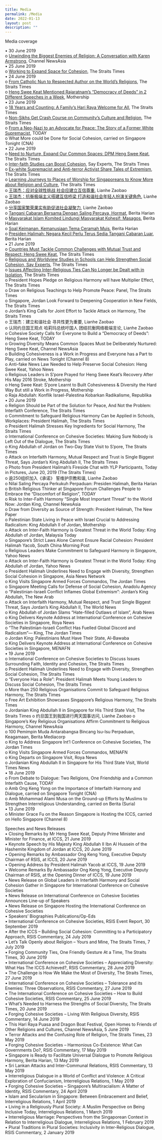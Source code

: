 ```yaml
---
title: Media
permalink: /Media
date: 2022-01-13
layout: post
description: ""
---
```

Media coverage

•	30 June 2019  
o	[Unwinding the Biggest Enemies of Religion: A Conversation with Karen Armstrong](www.channelnewsasia.com/news/singapore/religion-karen-armstrong-unwinding-biggest-enemies-11665658), Channel NewsAsia  
•	25 June 2019  
o	[Working to Expand Space for Cohesion](www.straitstimes.com/opinion/st-editorial/working-to-expand-space-for-cohesion?xtor=CS3-17&utm_source=STSmartphone&utm_medium=share&utm_term=2019-06-26+08%3A21%3A30), The Straits Times  
•	24 June 2019                                                                                     
o	[From Catholic Nun to Respected Author on the World’s Religions](www.straitstimes.com/singapore/from-catholic-nun-to-respected-author-on-the-worlds-religions), The Straits Times  
o	[Heng Swee Keat Mentioned Rajaratnam’s “Democracy of Deeds” in 2 Different Speeches in a Week](https://mothership.sg/2019/06/heng-swee-keat-democracy-of-deeds/), Mothership                                                                               
•	23 June 2019  
o	[18 Years and Counting: A Family’s Hari Raya Welcome for All](https://www.straitstimes.com/singapore/18-years-and-counting-a-familys-hari-raya-welcome-for-all), The Straits Times  
o	[Non-Sikhs Get Crash Course on Community’s Culture and Religion](www.straitstimes.com/singapore/non-sikhs-get-crash-course-on-communitys-culture-and-religion), The Straits Times   
o	[From a Neo-Nazi to an Advocate for Peace: The Story of a Former White Supremacist](www.todayonline.com/singapore/neo-nazi-advocate-peace-story-former-white-supremacist), TODAY   
o	What More could be Done for Social Cohesion, carried on Singapore Tonight (CNA)   
•	22 June 2019   
o	[Need to Nurture, Expand Our Common Spaces: DPM Heng Swee Keat](www.straitstimes.com/singapore/need-to-nurture-expand-our-common-spaces-dpm-heng), The Straits Times   
o	[Inter-faith Studies can Boost Cohesion](https://www.straitstimes.com/politics/inter-faith-studies-can-boost-cohesion-say-experts), Say Experts, The Straits Times   
o	[Ex-white Supremacist and Anti-terror Activist Share Tales of Extremism](https://www.straitstimes.com/singapore/ex-white-supremacist-and-anti-terror-activist-share-tales-of-extremism), The Straits Times  
o	[Learning Journeys to Places of Worship for Singaporeans to Know More about Religion and Culture](https://www.straitstimes.com/singapore/learning-journeys-to-places-of-worship-for-singaporeans-to-know-more-about-religion-and), The Straits Times   
o	[王瑞杰：应对全球性挑战 社会应建立互信尊重](https://www.zaobao.com.sg/znews/singapore/story20190622-966381), Lianhe Zaobao   
o	[王瑞杰：抗衡极端主义搭建互信桥梁 打造和谐社会年轻人扮演关键角色](https://www.zaobao.com.sg/news/singapore/story20190622-966391), Lianhe Zaobao   
o	[分享国家繁荣果实有助促进社会凝聚力](https://www.zaobao.com.sg/news/singapore/story20190622-966393), Lianhe Zaobao   
o	[Tangani Cabaran Bersama Dengan Saling Percaya, Hormat](https://www.beritaharian.sg/setempat/tangani-cabaran-bersama-dengan-saling-percaya-hormat), Berita Harian   
o	[Masyarakat Islam Komited Lindungi Masyarakat Kohesif: Masagos](https://www.beritaharian.sg/setempat/masyarakat-islam-komited-lindungi-masyarakat-kohesif-masagos), Berita Harian   
o	[Soal Keimanan, Kemanusiaan Tema Ceramah Muis](https://www.beritaharian.sg/setempat/soal-keimanan-kemanusiaan-tema-ceramah-muis), Berita Harian  
o	[Presiden Halimah: Negara Kecil Perlu Terus Sedia Tangani Cabaran Luar](https://www.beritaharian.sg/setempat/presiden-halimah-negara-kecil-perlu-terus-sedia-tangani-cabaran-luar), Berita Harian   
•	21 June 2019   
o	[Countries Must Tackle Common Challenges with Mutual Trust and Respect: Heng Swee Keat](https://www.straitstimes.com/politics/countries-must-tackle-common-challenges-with-mutual-trust-and-respect-heng-swee-keat), The Straits Times   
o	[Religious and Worldview Studies in Schools can Help Strengthen Social Cohesion, Say Experts](https://www.straitstimes.com/politics/religious-and-worldview-studies-in-schools-can-help-strengthen-social-cohesion-say-experts), The Straits Times   
o	[Issues Affecting Inter-Religious Ties Can No Longer be Dealt with in Isolation](https://www.straitstimes.com/politics/issues-affecting-inter-religious-ties-can-no-longer-be-dealt-with-in-isolation), The Straits Times   
o	President Hopes Pledge on Religious Harmony will have Multiplier Effect, The Straits Times   
o	Draw on Religious Teachings to Help Promote Peace: Panel, The Straits Times   
o	Singapore, Jordan Look Forward to Deepening Cooperation in New Fields, The Straits Times   
o	Jordan’s King Calls for Joint Effort to Tackle Attack on Harmony, The Straits Times   
o	王瑞杰：建立和谐社会 寻共性更为重要, Lianhe Zaobao   
o	认同约旦国王观点 哈莉玛总统吁国人 团结抗衡网络极端言论, Lianhe Zaobao   
o	Cohesive Society Calls for Everyone to Build a “Democracy of Deeds”: Heng Swee Keat, TODAY   
o	Growing Diversity Means Common Spaces Must be Deliberately Nurtured: Heng Swee Keat, Channel NewsAsia   
o	Building Cohesiveness is a Work in Progress and Everyone has a Part to Play, carried on News Tonight (Channel 8)   
o	Anti-fake News Law Needed to Help Preserve Social Cohesion: Heng Swee Keat, Yahoo News   
o	Religious Leaders in S’pore Prayed for Heng Swee Keat’s Recovery After His May 2016 Stroke, Mothership   
o	Heng Swee Keat: S’pore Learnt to Built Cohesiveness & Diversity the Hard Way But still a Work in Progress, Mothership   
o	Raja Abdullah: Konflik Israel-Palestina Kobarkan Radikalisme, Republika   
•	20 June 2019   
o	Religion Should be Part of the Solution for Peace, And Not the Problem: Interfaith Conference, The Straits Times   
o	Commitment to Safeguard Religious Harmony Can be Applied in Schools, Workplaces: President Halimah, The Straits Times   
o	President Halimah Stresses Key Ingredients for Social Harmony, The Straits Times   
o	International Conference on Cohesive Societies: Making Sure Nobody is Left Out of the Dialogue, The Straits Times   
o	King Abdullah of Jordan on Two-Day State Visit to S’pore, The Straits Times   
o	Attack on Interfaith Harmony, Mutual Respect and Trust is Single Biggest Threat, Says Jordan’s King Abdullah II, The Straits Times   
o	Photo from President Halimah’s Fireside Chat with YLP Participants, Today in Pictures, June 20, 2019 (The Straits Times)   
o	逾250组织加入《承诺》 誓维护宗教和谐, Lianhe Zaobao   
o	Nilai Saling Percaya Perkukuh Perpaduan: Presiden Halimah, Berita Harian   
o	British Religious Thinker at Singapore Forum Challenges People to Embrace the “Discomfort of Religion”, TODAY   
o	Risk to Inter-Faith Harmony “Single Most Important Threat” to the World Now: Jordan King, Channel NewsAsia   
o	Draw from Diversity as Source of Strength: President Halimah, The New Paper   
o	Palestinian State Living in Peace with Israel Crucial to Addressing Radicalism: King Abdullah II of Jordan, Mothership   
o	Attack on Inter-Faith Harmony is Greatest Threat in the World Today: King Abdullah of Jordan, Malaysia Today   
o	Singapore’s Strict Laws Alone Cannot Ensure Racial Cohesion: President Halimah Yacob, South China Morning Post   
o	Religious Leaders Make Commitment to Safeguard Harmony in Singapore, Yahoo News   
o	Attack on Inter-Faith Harmony is Greatest Threat in the World Today: King Abdullah of Jordan, Yahoo News   
o	President Halimah Underlines Need to Engage with Diversity, Strengthen Social Cohesion in Singapore, Asia News Network   
o	King Visits Singapore Armed Forces Commandos, The Jordan Times   
o	Singapore Meeting Calls for Defense of Social Cohesion, Anadolu Agency   
o	“Palestinian-Israeli Conflict Inflames Global Extremism”: Jordan’s King Abdullah, The New Arab   
o	Attack on Interfaith Harmony, Mutual Respect, and Trust Single Biggest Threat, Says Jordan’s King Abdullah II, The World News   
o	King Abdullah of Jordan Slams “Hate-filled Outlaws of Islam”, Arab News   
o	King Delivers Keynote Address at International Conference on Cohesive Societies in Singapore, Roya News   
o	“The Palestinian-Israeli Conflict Has Fuelled Global Discord and Radicalism”— King, The Jordan Times   
o	Jordan King: Palestinians Must Have Their State, Al-Bawaba   
o	King Delivers Keynote Address at International Conference on Cohesive Societies in Singapore, MENAFN   
•	19 June 2019   
o	International Conference on Cohesive Societies to Discuss Issues Surrounding Faith, Identity and Cohesion, The Straits Times   
o	President Halimah Underlines Need to Engage with Diversity, Strengthen Social Cohesion, The Straits Times   
o	“Everyone Has a Role”: President Halimah Meets Young Leaders to Discuss Social Cohesion, The Straits Times   
o	More than 250 Religious Organisations Commit to Safeguard Religious Harmony, The Straits Times   
o	Free Art Exhibition Showcases Singapore’s Religious Harmony, The Straits Times   
o	Jordanian King Abdullah II in Singapore for His Third State Visit, The Straits Times
o	约旦国王到我国进行两天国事访问, Lianhe Zaobao
o	Singapore’s Key Religious Organisations Affirm Commitment to Religious Harmony, Channel NewsAsia   
o	100 Pemimpin Muda Antarabangsa Bincang Isu-Isu Perpaduan, Keagamaan, Berita Mediacorp   
o	King to Address Singapore Int’l Conference on Cohesive Societies, The Jordan Times   
o	King Visits Singapore Armed Forces Commandos, MENAFN   
o	King Departs on Singapore Visit, Roya News   
o	Jordanian King Abdullah II in Singapore for His Third State Visit, World Times News   
•	18 June 2019   
o	From Debate to Dialogue: Two Religions, One Friendship and a Common Interfaith Cause, TODAY   
o	Amb Ong Keng Yong on the Importance of Interfaith Harmony and Dialogue, carried on Singapore Tonight (CNA)   
o	Amb Mohammad Alami Musa on the Ground-up Efforts by Muslims to Strengthen Interreligious Understanding, carried on Berita (Suria)   
•	13 June 2019   
o	Minister Grace Fu on the Reason Singapore is Hosting the ICCS, carried on Hello Singapore (Channel 8)

Speeches and News Releases   
•	Closing Remarks by Mr Heng Swee Keat, Deputy Prime Minister and Minister for Finance, at ICCS, 21 June 2019   
•	Keynote Speech by His Majesty King Abdullah II Ibn Al Hussein of the Hashemite Kingdom of Jordan at ICCS, 20 June 2019   
•	Opening Remarks by Ambassador Ong Keng Yong, Executive Deputy Chairman of RSIS, at ICCS, 20 June 2019   
•	Opening Address by President Halimah Yacob at ICCS, 19 June 2019   
•	Welcome Remarks By Ambassador Ong Keng Yong, Executive Deputy Chairman of RSIS, at the Opening Dinner of ICCS, 19 June 2019   
•	News Release on Global Leaders in Interfaith Harmony and Social Cohesion Gather in Singapore for International Conference on Cohesive Societies   
•	News Release on International Conference on Cohesive Societies Announces Line-up of Speakers   
•	News Release on Singapore Hosting the International Conference on Cohesive Societies   
•	Speakers’ Biographies
Publications/Op-Eds   
•	International Conference on Cohesive Societies, RSIS Event Report, 30 September 2019   
•	After the ICCS – Building Social Cohesion: Committing to a Participatory Approach, RSIS Commentary, 24 July 2019   
•	Let’s Talk Openly about Religion – Yours and Mine, The Straits Times, 7 July 2019   
•	Forging Community Ties, One Friendly Gesture At a Time, The Straits Times, 30 June 2019   
•	International Conference on Cohesive Societies – Appreciating Diversity: What Has The ICCS Achieved?, RSIS Commentary, 28 June 2019   
•	The Challenge is How We Make the Most of Diversity, The Straits Times, 27 June 2019   
•	International Conference on Cohesive Societies – Tolerance and its Enemies: Three Observations, RSIS Commentary, 27 June 2019   
•	The International Conference on Cohesive Societies – How to Build Cohesive Societies, RSIS Commentary, 25 June 2019   
•	What’s Needed to Harness the Strengths of Social Diversity, The Straits Times, 20 June 2019   
•	Forging Cohesive Societies – Living With Religious Diversity, RSIS Commentary, 14 June 2019   
•	This Hari Raya Puasa and Dragon Boat Festival, Open Homes to Friends of Other Religions and Cultures, Channel NewsAsia, 5 June 2019   
•	Terror Attacks and the Confusing Role of Religion, The Straits Times, 23 May 2019   
•	Forging Cohesive Societies – Harmonious Co-Existence: What Can Governments Do?, RSIS Commentary, 17 May 2019   
•	Singapore is Ready to Facilitate Universal Dialogue to Promote Religious Harmony, Berita Harian, 13 May 2019   
•	Sri Lankan Attacks and Inter-Communal Relations, RSIS Commentary, 13 May 2019   
•	Interreligious Dialogue in a World of Conflict and Violence: A Critical Exploration of Confucianism, Interreligious Relations, 1 May 2019   
•	Forging Cohesive Societies – Singapore’s Multiracialism: A Matter of Identity, RSIS Commentary, 24 April 2019   
•	Islam and Secularism in Singapore: Between Embracement and Belief, Interreligious Relations, 1 April 2019   
•	Living in a Religiously Plural Society: A Muslim Perspective on Being Inclusive Today, Interreligious Relations, 1 March 2019   
•	Interreligious Marriage: Perspectives from the Singaporean Context in Relation to Interreligious Dialogue, Interreligious Relations, 1 February 2019   
•	Plural Traditions in Plural Societies: Inclusivity in Inter-Religious Dialogue, RSIS Commentary, 2 January 2019